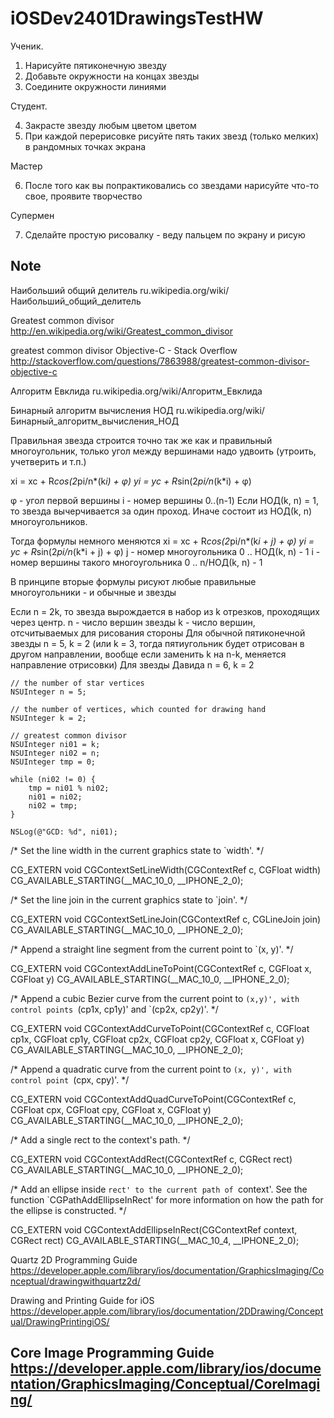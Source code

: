 iOSDev2401DrawingsTestHW
========================
Ученик. 

1. Нарисуйте пятиконечную звезду
2. Добавьте окружности на концах звезды
3. Соедините окружности линиями

Студент.

4. Закрасте звезду любым цветом цветом
5. При каждой перерисовке рисуйте пять таких звезд (только мелких) в рандомных точках экрана

Мастер

6. После того как вы попрактиковались со звездами нарисуйте что-то свое, проявите творчество

Супермен

7. Сделайте простую рисовалку - веду пальцем по экрану и рисую


Note
-------------------------------------------------------------------------------
Наибольший общий делитель
ru.wikipedia.org/wiki/Наибольший_общий_делитель

Greatest common divisor
http://en.wikipedia.org/wiki/Greatest_common_divisor

greatest common divisor Objective-C - Stack Overflow
http://stackoverflow.com/questions/7863988/greatest-common-divisor-objective-c

Алгоритм Евклида
ru.wikipedia.org/wiki/Алгоритм_Евклида

Бинарный алгоритм вычисления НОД
ru.wikipedia.org/wiki/Бинарный_алгоритм_вычисления_НОД

Правильная звезда строится точно так же как и правильный многоугольник, только угол между вершинами надо удвоить (утроить, учетверить и т.п.)

xi = xc + R*cos(2*pi/n*(k*i) + φ)
yi = yc + R*sin(2*pi/n*(k*i) + φ)

φ - угол первой вершины
i - номер вершины 0..(n-1)
Если НОД(k, n) = 1, то звезда вычерчивается за один проход.
Иначе состоит из НОД(k, n) многоугольников.

Тогда формулы немного меняются
xi = xc + R*cos(2*pi/n*(k*i + j) + φ)
yi = yc + R*sin(2*pi/n*(k*i + j) + φ)
j - номер многоугольника 0 .. НОД(k, n) - 1
i - номер вершины такого многоугольника 0 .. n/НОД(k, n) - 1

В принципе вторые формулы рисуют любые правильные многоугольники - и обычные и звезды

Если n = 2k, то звезда вырождается в набор из k отрезков, проходящих через центр.
n - число вершин звезды
k - число вершин, отсчитываемых для рисования стороны
Для обычной пятиконечной звезды n = 5, k = 2 (или k = 3, тогда пятиугольник будет отрисован в другом направлении, вообще если заменить k на n-k, меняется направление отрисовки)
Для звезды Давида n = 6, k = 2

    // the number of star vertices
    NSUInteger n = 5;
    
    // the number of vertices, which counted for drawing hand
    NSUInteger k = 2;
    
    // greatest common divisor
    NSUInteger ni01 = k;
    NSUInteger ni02 = n;
    NSUInteger tmp = 0;
    
    while (ni02 != 0) {
        tmp = ni01 % ni02;
        ni01 = ni02;
        ni02 = tmp;
    }
    
    NSLog(@"GCD: %d", ni01);

/* Set the line width in the current graphics state to `width'. */

CG_EXTERN void CGContextSetLineWidth(CGContextRef c, CGFloat width)
  CG_AVAILABLE_STARTING(__MAC_10_0, __IPHONE_2_0);


/* Set the line join in the current graphics state to `join'. */

CG_EXTERN void CGContextSetLineJoin(CGContextRef c, CGLineJoin join)
  CG_AVAILABLE_STARTING(__MAC_10_0, __IPHONE_2_0);

/* Append a straight line segment from the current point to `(x, y)'. */

CG_EXTERN void CGContextAddLineToPoint(CGContextRef c, CGFloat x, CGFloat y)
  CG_AVAILABLE_STARTING(__MAC_10_0, __IPHONE_2_0);

/* Append a cubic Bezier curve from the current point to `(x,y)', with
   control points `(cp1x, cp1y)' and `(cp2x, cp2y)'. */

CG_EXTERN void CGContextAddCurveToPoint(CGContextRef c, CGFloat cp1x,
  CGFloat cp1y, CGFloat cp2x, CGFloat cp2y, CGFloat x, CGFloat y)
  CG_AVAILABLE_STARTING(__MAC_10_0, __IPHONE_2_0);

/* Append a quadratic curve from the current point to `(x, y)', with control
   point `(cpx, cpy)'. */

CG_EXTERN void CGContextAddQuadCurveToPoint(CGContextRef c, CGFloat cpx,
  CGFloat cpy, CGFloat x, CGFloat y)
  CG_AVAILABLE_STARTING(__MAC_10_0, __IPHONE_2_0);

/* Add a single rect to the context's path. */

CG_EXTERN void CGContextAddRect(CGContextRef c, CGRect rect)
  CG_AVAILABLE_STARTING(__MAC_10_0, __IPHONE_2_0);

/* Add an ellipse inside `rect' to the current path of `context'. See the
   function `CGPathAddEllipseInRect' for more information on how the path
   for the ellipse is constructed. */

CG_EXTERN void CGContextAddEllipseInRect(CGContextRef context, CGRect rect)
  CG_AVAILABLE_STARTING(__MAC_10_4, __IPHONE_2_0);

Quartz 2D Programming Guide
https://developer.apple.com/library/ios/documentation/GraphicsImaging/Conceptual/drawingwithquartz2d/

Drawing and Printing Guide for iOS
https://developer.apple.com/library/ios/documentation/2DDrawing/Conceptual/DrawingPrintingiOS/

Core Image Programming Guide
https://developer.apple.com/library/ios/documentation/GraphicsImaging/Conceptual/CoreImaging/
-------------------------------------------------------------------------------

